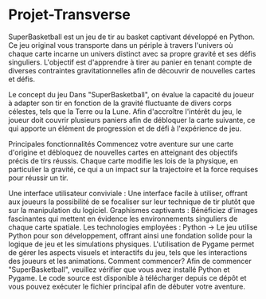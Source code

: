 # Projet-Transverse
SuperBasketball est un jeu de tir au basket captivant développé en Python. Ce jeu original vous transporte dans un périple à travers l'univers où chaque carte incarne un univers distinct avec sa propre gravité et ses défis singuliers. L'objectif est d'apprendre à tirer au panier en tenant compte de diverses contraintes gravitationnelles afin de découvrir de nouvelles cartes et défis.

Le concept du jeu
Dans "SuperBasketball", on évalue la capacité du joueur à adapter son tir en fonction de la gravité fluctuante de divers corps célestes, tels que la Terre ou la Lune. Afin d'accroître l'intérêt du jeu, le joueur doit couvrir plusieurs paniers afin de débloquer la carte suivante, ce qui apporte un élément de progression et de défi à l'expérience de jeu.

Principales fonctionnalités
Commencez votre aventure sur une carte d'origine et débloquez de nouvelles cartes en atteignant des objectifs précis de tirs réussis.
Chaque carte modifie les lois de la physique, en particulier la gravité, ce qui a un impact sur la trajectoire et la force requises pour réussir un tir.

Une interface utilisateur conviviale : Une interface facile à utiliser, offrant aux joueurs la possibilité de se focaliser sur leur technique de tir plutôt que sur la manipulation du logiciel.
Graphismes captivants : Bénéficiez d'images fascinantes qui mettent en évidence les environnements singuliers de chaque carte spatiale.
Les technologies employées :
Python -> Le jeu utilise Python pour son développement, offrant ainsi une fondation solide pour la logique de jeu et les simulations physiques.
L'utilisation de Pygame permet de gérer les aspects visuels et interactifs du jeu, tels que les interactions des joueurs et les animations.
Comment commencer?
Afin de commencer "SuperBasketball", veuillez vérifier que vous avez installé Python et Pygame. Le code source est disponible à télécharger depuis ce dépôt et vous pouvez exécuter le fichier principal afin de débuter votre aventure.
